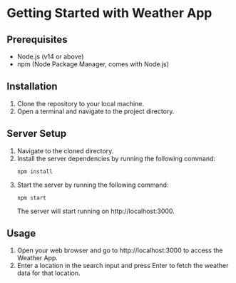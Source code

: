 # Getting Started with Weather App

## Prerequisites
- Node.js (v14 or above)
- npm (Node Package Manager, comes with Node.js)

## Installation
1. Clone the repository to your local machine.
2. Open a terminal and navigate to the project directory.

## Server Setup
1. Navigate to the cloned directory.
2. Install the server dependencies by running the following command:
   ```
   npm install
   ```
3. Start the server by running the following command:
   ```
   npm start
   ```
   The server will start running on http://localhost:3000.

## Usage
1. Open your web browser and go to http://localhost:3000 to access the Weather App.
2. Enter a location in the search input and press Enter to fetch the weather data for that location.

